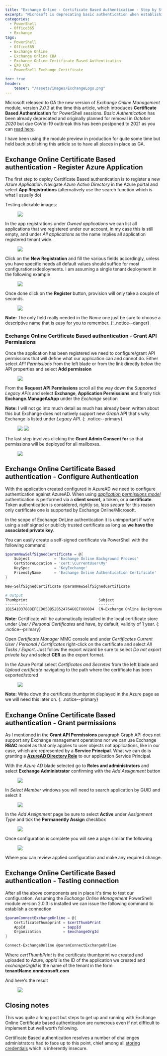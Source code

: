 ```yaml
---
title: "Exchange Online - Certificate Based Authentication - Step by Step"
excerpt: "Microsoft is deprecating basic authentication when establishing a connection to Exchange Online in favor of more secure Certificate Based Authentication (CBA). In this step by step article we will explore how to configure all the components from scratch"
categories:
  - PowerShell
  - Office365
  - Exchange
tags:
  - PowerShell
  - Office365
  - Exchange Online
  - Exchange Online CBA
  - Exchange Online Certificate Based Authentication
  - EXO CBA
  - PowerShell Exchange Certificate

toc: true
header:
    teaser: "/assets/images/ExchangeLogo.png"
---
```


Microsoft released to GA the new version of *Exchange Online Management* module, version *2.0.3* at the time this article, which introduces **Certificate Based Authentication** for PowerShell sessions. *Basic Authentication* has been already deprecated and originally planned for removal in *October 2020* but due CoVid-19 outbreak this has been postponed to 2021 as you can [read here](https://techcommunity.microsoft.com/t5/exchange-team-blog/basic-authentication-and-exchange-online-april-2020-update/ba-p/1275508).

I have been using the module preview in production for quite some time but held back publishing this article so to have all places in place as GA.

## Exchange Online Certificate Based authentication - Register Azure Application

The first step to deploy Certificate Based authentication is to register a new *Azure Application*. Navigate *Azure Active Directory* in the Azure portal and select **App Registrations** (alternatively use the search function which is what I usually do)

Testing clickable images:

<figure>
  <a href="https://pscustomobject.github.io/assets/images/Azure_Application_Registration_Blade.png">
  <img src="/assets/images/Azure_Application_Registration_Blade.png"></a>
</figure>

In the app registrations under *Owned applications* we can list all applications that we registered under our account, in my case this is still empty, and under *All applications* as the name implies all application registered tenant wide.

<figure>
  <a href="https://pscustomobject.github.io/assets/images/Azure_Owned_Applications.png">
  <img src="/assets/images/Azure_Owned_Applications.png"></a>
</figure>

Click on the **New Registration** and fill the various fields accordingly, unless you have specific needs all default values should suffice for most configurations/deployments. I am assuming a single tenant deployment in the following example

<figure>
  <a href="https://pscustomobject.github.io/assets/images/ExoV2_Registration.png">
  <img src="/assets/images/ExoV2_Registration.png"></a>
</figure>

Once done click on the **Register** button, provision will only take a couple of seconds.

<figure>
  <a href="https://pscustomobject.github.io/assets/images/Azure_Application_Registration_Summary.png">
  <img src="/assets/images/Azure_Application_Registration_Summary.png"></a>
</figure>

**Note:** The only field really needed in the *Name* one just be sure to choose a descriptive name that is easy for you to remember.
{: .notice--danger}

### Exchange Online Certificate Based authentication - Grant API Permissions

Once the application has been registered we need to configure/grant API permissions that will define what our application can and cannot do. Either select *API Permissions* from the left blade or from the link directly below the API properties and select **Add permission**

<figure>
  <a href="https://pscustomobject.github.io//assets/images/Configure_API_Permissions.png">
  <img src="/assets/images/Configure_API_Permissions.png"></a>
</figure>

From the **Request API Permissions** scroll all the way down the *Supported Legacy APIs* and select **Exchange**, **Application Permissions** and finally tick **Exchange.ManageAsApp** under the *Exchange* section

**Note:** I will not go into much detail as much has already been written about this but Exchange does not natively support new *Graph* API that's why Exchange is listed under *Legacy API*.
{: .notice--primary}

<figure class="half">
	<a href="https://pscustomobject.github.io//assets/images/Exchange_API_Permissions.png">
  <img src="/assets/images/Exchange_API_Permissions.png"></a>
	<a href="https://pscustomobject.github.io//assets/images/Exchange_API_Permissions._2.png">
  <img src="/assets/images/Exchange_API_Permissions._2.png"></a>
</figure>

The last step involves clicking the **Grant Admin Consent for <your tenant name>** so that permissions will be deployed for all mailboxes.

<figure>
  <a href="https://pscustomobject.github.io//assets/images/EXO_Grant_Admin_Consent.png">
  <img src="/assets/images/EXO_Grant_Admin_Consent.png"></a>
</figure>

## Exchange Online Certificate Based authentication - Configure Authentication

With the application created configured in AzureAD we need to configure authentication against AzureAD. When using *[application permissions model](https://en.wikipedia.org/wiki/Application_permissions)* authentication is performed via a **client secret**, a token, or a **certificate**. Token authentication is considered, rightly so, *less secure* for this reason only certificate one is supported by Exchange Online/Microsoft.

In the scope of Exchange OnLine authentication it is unimportant if we're using a self signed or publicly trusted certificate as long as **we have the associated private key**.

You can easily create a self-signed certificate via PowerShell with the following command:

```powershell
$paramNewSelfSignedCertificate = @{
    Subject           = 'Exchange Online Background Process'
    CertStoreLocation = 'cert:\CurrentUser\My'
    KeySpec           = 'KeyExchange'
    FriendlyName      = 'Exchange Online Authentication Certificate'
}

New-SelfSignedCertificate @paramNewSelfSignedCertificate

# Output
Thumbprint                                Subject
----------                                -------
1B1541D37888EFECD058B528524764G0EF8608D4  CN=Exchange Online Background Process
```

**Note:** Certificate will be automatically installed in the local certificate store under *User / Personal Certificates* and have, by default, validity of 1 year.
{: .notice--primary}

Open *Certificate Manager* MMC console and under *Certificates Current User / Personal / Certificates* right-click on the certificate and select *All Tasks / Export*. Just follow the export wizard be sure to select *Do not export private key* and select **CER** as the export format.

In the Azure Portal select *Certificates and Secretes* from the left blade and *Upload certificate* navigating to the path where the certificate has been exported/stored

<figure>
  <a href="https://pscustomobject.github.io//assets/images/Azure_Certificate_Upload.png">
  <img src="/assets/images/Azure_Certificate_Upload.png"></a>
</figure>

**Note:** Write down the certificate thumbprint displayed in the Azure page as we will need this later on.
{: .notice--primary}

## Exchange Online Certificate Based authentication - Grant permissions

As I mentioned in the **Grant API Permissions** paragraph Graph API does not support any Exchange management operations nor we can use Exchange **RBAC** model as that only applies to user objects not applications, like in our case, which are represented by a **Service Principal**.
What we can do is granting a **[AzureAD Directory Role](https://docs.microsoft.com/en-us/azure/active-directory/users-groups-roles/directory-assign-admin-roles#exchange-service-administrator-permissions)** to our application Service Principal.

With the *Azure AD* blade selected go to **Roles and administrators** and select **Exchange Administrator** confirming with the *Add Assignment* button

<figure>
  <a href="https://pscustomobject.github.io//assets/images/Azure_Exchange_Admin_Role.png">
  <img src="/assets/images/Azure_Exchange_Admin_Role.png"></a>
</figure>

In *Select Member* windows you will need to search application by GUID and select it

<figure>
  <a href="https://pscustomobject.github.io//assets/images/Azure_Exchange_Assignment.png">
  <img src="/assets/images/Azure_Exchange_Assignment.png"></a>
</figure>

In the *Add Assignment* page be sure to select **Active** under *Assignment Type* and tick the **Permanently Assign** checkbox

<figure>
  <a href="https://pscustomobject.github.io//assets/images/Add_Assignment_Page.png">
  <img src="/assets/images/Add_Assignment_Page.png"></a>
</figure>

Once configuration is complete you will see a page similar the following

<figure>
  <a href="https://pscustomobject.github.io//assets/images/Azure_Assignment_Confirmation.png">
  <img src="/assets/images/Azure_Assignment_Confirmation.png"></a>
</figure>

Where you can review applied configuration and make any required change.

## Exchange Online Certificate Based authentication - Testing connection

After all the above components are in place it's time to test our configuration. Assuming the *Exchange Online Management* PowerShell module version 2.0.3 is installed we can issue the following command to establish a connection

```powershell
$paramConnectExchangeOnline = @{
    CertificateThumbprint = $certThumbPrint
    AppId                 = $appId
    Organization          = $exchangeOrgId
}

Connect-ExchangeOnline @paramConnectExchangeOnline
```

Where *certThumbPrint* is the certificate thumbprint we created and uploaded to Azure, *appId* is the ID of the application we created and *exchangeOrgId* is the name of the tenant in the form **tenantName.onmicrosoft.com**

And here's the result

<figure>
  <a href="https://pscustomobject.github.io//assets/images/Exchange_Get_Mailbox.png">
  <img src="/assets/images/Exchange_Get_Mailbox.png"></a>
</figure>

## Closing notes

This was quite a long post but steps to get up and running with Exchange Online Certificate based authentication are numerous even if not difficult to implement but well worth following.

Certificate Based authentication resolves a number of challenges administrators had to face up to this point, chief among all [storing credentials](https://pscustomobject.github.io/powershell/howto/Store-Credentials-in-PowerShell-Script/) which is inherently insecure.
